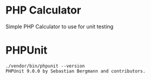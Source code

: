 # PHP Calculator

Simple PHP Calculator to use for unit testing

# PHPUnit

```
./vendor/bin/phpunit --version
PHPUnit 9.0.0 by Sebastian Bergmann and contributors.
```
